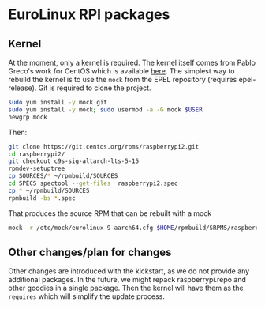 # EuroLinux RPI packages

## Kernel

At the moment, only a kernel is required. The kernel itself comes from Pablo
Greco's work for CentOS which is available
[here](https://git.centos.org/rpms/raspberrypi2/branches). The simplest way to
rebuild the kernel is to use the `mock` from the EPEL repository (requires
epel-release). Git is required to clone the project.

```bash
sudo yum install -y mock git
sudo yum install -y mock; sudo usermod -a -G mock $USER
newgrp mock
```

Then:

```bash
git clone https://git.centos.org/rpms/raspberrypi2.git
cd raspberrypi2/
git checkout c9s-sig-altarch-lts-5-15
rpmdev-setuptree
cp SOURCES/* ~/rpmbuild/SOURCES
cd SPECS spectool --get-files  raspberrypi2.spec
cp * ~/rpmbuild/SOURCES
rpmbuild -bs *.spec
```
That produces the source RPM that can be rebuilt with a mock

```bash
mock -r /etc/mock/eurolinux-9-aarch64.cfg $HOME/rpmbuild/SRPMS/raspberrypi2-5.15.80-v8.1.el9.src.rpm
```

## Other changes/plan for changes

Other changes are introduced with the kickstart, as we do not provide any
additional packages. In the future, we might repack raspberrypi.repo and other
goodies in a single package. Then the kernel will have them as the `requires`
which will simplify the update process.
